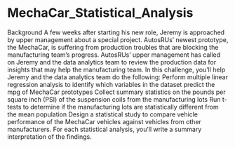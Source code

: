 # MechaCar_Statistical_Analysis
Background A few weeks after starting his new role, Jeremy is approached by upper management about a special project. AutosRUs’ newest prototype, the MechaCar, is suffering from production troubles that are blocking the manufacturing team’s progress. AutosRUs’ upper management has called on Jeremy and the data analytics team to review the production data for insights that may help the manufacturing team.  In this challenge, you’ll help Jeremy and the data analytics team do the following:  Perform multiple linear regression analysis to identify which variables in the dataset predict the mpg of MechaCar prototypes Collect summary statistics on the pounds per square inch (PSI) of the suspension coils from the manufacturing lots Run t-tests to determine if the manufacturing lots are statistically different from the mean population Design a statistical study to compare vehicle performance of the MechaCar vehicles against vehicles from other manufacturers. For each statistical analysis, you’ll write a summary interpretation of the findings.
